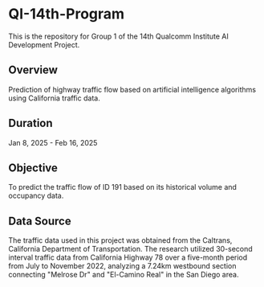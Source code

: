 # QI-14th-Program
This is the repository for Group 1 of the 14th Qualcomm Institute AI Development Project.

## Overview
Prediction of highway traffic flow based on artificial intelligence algorithms using California traffic data.

## Duration
Jan 8, 2025 - Feb 16, 2025

## Objective
To predict the traffic flow of ID 191 based on its historical volume and occupancy data.

## Data Source
The traffic data used in this project was obtained from the Caltrans, California Department of Transportation. The research utilized 30-second interval traffic data from California Highway 78 over a five-month period from July to November 2022, analyzing a 7.24km westbound section connecting "Melrose Dr" and "El-Camino Real" in the San Diego area.
